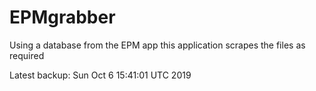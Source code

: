 # EPMgrabber
Using a database from the EPM app this application scrapes the files as required


Latest backup: Sun Oct 6 15:41:01 UTC 2019
